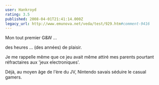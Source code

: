 ```yaml
---
user: Hankroyd
rating: 3.5
published: 2008-04-01T21:41:14.000Z
legacy_url: http://www.emunova.net/veda/test/929.htm#comment-9416
---
```

Mon tout premier G&W ...

des heures ... (des années) de plaisir.

Je me rappelle même que ce jeu avait même attiré mes parents pourtant réfractaires aux 'jeux electroniques'.

Déjà, au moyen âge de l'ère du JV, Nintendo savais séduire le casual gamers.